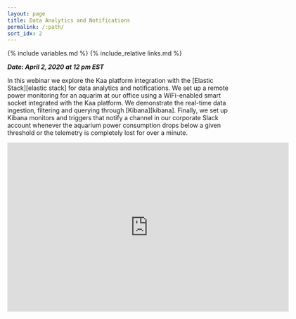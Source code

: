 ```yaml
---
layout: page
title: Data Analytics and Notifications
permalink: /:path/
sort_idx: 2
---
```


{% include variables.md %}
{% include_relative links.md %}


***Date: April 2, 2020 at 12 pm EST***


In this webinar we explore the Kaa platform integration with the [Elastic Stack][elastic stack] for data analytics and notifications.
We set up a remote power monitoring for an aquarim at our office using a WiFi-enabled smart socket integrated with the Kaa platform.
We demonstrate the real-time data ingestion, filtering and querying through [Kibana][kibana].
Finally, we set up Kibana monitors and triggers that notify a channel in our corporate Slack account whenever the aquarium power consumption drops below a given threshold or the telemetry is completely lost for over a minute.

<div align="center">
  <iframe width="640" height="385" src="https://www.youtube.com/embed/TwlVVWn5kf8" frameborder="0"
    allow="accelerometer; autoplay; encrypted-media; gyroscope; picture-in-picture" allowfullscreen></iframe>
</div>
